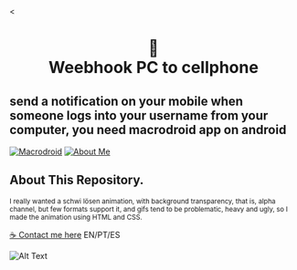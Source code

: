<<h1 align="center">📄<br>Weebhook PC to cellphone</h1>
## send a notification on your mobile when someone logs into your username from your computer, you need macrodroid app on android
[![Macrodroid](https://img.shields.io/badge/Macrodroid_%20-%23323330.svg?&style=for-the-badge&logo=SCHWI&logoColor=black&color=2acaea)](https://play.google.com/store/apps/details?id=com.arlosoft.macrodroid&hl=pt_BR&gl=US)
[![About Me](https://img.shields.io/badge/About_me%20-%23323330.svg?&style=for-the-badge&logo=CARD&logoColor=black&color=9b48e9)](https://meindoragon.carrd.co/)

## About This Repository.

<p><small>I really wanted a schwi lösen animation, with background transparency, that is, alpha channel, but few formats support it, and gifs tend to be problematic, heavy and ugly, so I made the animation using HTML and CSS.</small></p>

[☕ Contact me here](https://meindoragon.carrd.co/) EN/PT/ES

![Alt Text](https://c.tenor.com/vvq60Q0DCfgAAAAC/sono-bisque-doll.gif)
